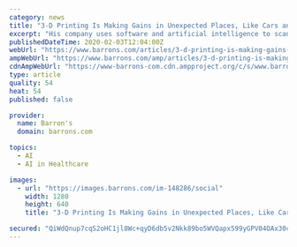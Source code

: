 ```yaml
---
category: news
title: "3-D Printing Is Making Gains in Unexpected Places, Like Cars and Artificial Knees"
excerpt: "His company uses software and artificial intelligence to scan and adjust welding characteristics in real time ... Artificial hips and knees can be printed. Health care is another industry characterized by low volume, highly technical products. “It’s worth noting that demand for our 3D printed cementless knees continues to climb, exiting ..."
publishedDateTime: 2020-02-03T12:04:00Z
webUrl: "https://www.barrons.com/articles/3-d-printing-is-making-gains-in-places-like-cars-and-artificial-knees-51580731209"
ampWebUrl: "https://www.barrons.com/amp/articles/3-d-printing-is-making-gains-in-places-like-cars-and-artificial-knees-51580731209"
cdnAmpWebUrl: "https://www-barrons-com.cdn.ampproject.org/c/s/www.barrons.com/amp/articles/3-d-printing-is-making-gains-in-places-like-cars-and-artificial-knees-51580731209"
type: article
quality: 54
heat: 54
published: false

provider:
  name: Barron's
  domain: barrons.com

topics:
  - AI
  - AI in Healthcare

images:
  - url: "https://images.barrons.com/im-148286/social"
    width: 1280
    height: 640
    title: "3-D Printing Is Making Gains in Unexpected Places, Like Cars and Artificial Knees"

secured: "QiWdQnup7cqS2oHC1jl8Wc+qyD6db5v2Nkk89bo5WVQapx599yGPV04OAx30cBzj0ehGzVuV22k9MmA0nVeD2QVjEM8xQVIwurQtEglS6FNKBT7N7eIE1XJGoEmxuOrYZxBNaGSdbyFLdRCGrKOmTpwyF3jm+rKPIy+9rULSannZzkYVJGqq9rMQ0eOjRa/z2yvo6klmgFsXdkU956P+hDn6ajSHsnwjePnrBqkIk7eWmlUE/89Fs77UVU6caZIpUl9UHehb0ecjkDRJIblv0gLp440IL6NUjHkjQ/HcyvHsrDI9CtALDPW8qr7MXtoM8fateyuAEbom7pKG6H0eZgOCeSy9HWwC82IX6PgGaikU2/rdhBrMUUPd0Y3gwCGg4BiHtEFfJ/YjWiiRYAV1PC4PZsHoWHotFR743vTpl2AB2Tf+8a3gUBDCSIhspq/nOddC2ZNa0CepqPE7IW96AVjbVu8yNlgafTLlN/IAIjA=;zK2ztp6vdI1dHTRVapAg0g=="
---
```


